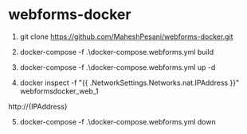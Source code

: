 # webforms-docker

1. git clone https://github.com/MaheshPesani/webforms-docker.git

2. docker-compose -f .\docker-compose.webforms.yml build

3. docker-compose -f .\docker-compose.webforms.yml up -d

4. docker inspect -f "{{ .NetworkSettings.Networks.nat.IPAddress }}" webformsdocker_web_1

http://{IPAddress}

5. docker-compose -f .\docker-compose.webforms.yml down